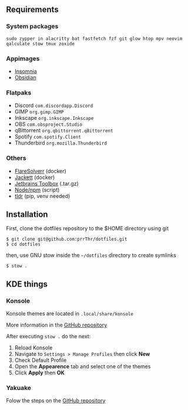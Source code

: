 ## Requirements

### System packages
```
sudo zypper in alacritty bat fastfetch fzf git glow htop mpv neovim qalculate stow tmux zoxide
```

### Appimages
- [Insomnia](https://docs.insomnia.rest/insomnia/install)
- [Obsidian](https://obsidian.md/download)

### Flatpaks
- Discord `com.discordapp.Discord`
- GIMP `org.gimp.GIMP`
- Inkscape `org.inkscape.Inkscape`
- OBS `com.obsproject.Studio`
- qBittorrent `org.qbittorrent.qBittorrent`
- Spotify `com.spotify.Client`
- Thunderbird `org.mozilla.Thunderbird`

### Others
- [FlareSolverr](https://github.com/FlareSolverr/FlareSolverr) (docker)
- [Jackett](https://github.com/Jackett/Jackett) (docker)
- [Jetbrains Toolbox](https://www.jetbrains.com/toolbox-app/) (.tar.gz)
- [Node/npm](https://nodejs.org/en/download) (script)
- [tldr](https://github.com/tldr-pages/tldr) (pip, venv needed)

## Installation

First, clone the dotfiles repository to the $HOME directory using git
```
$ git clone git@github.com:prrThr/dotfiles.git
$ cd dotfiles
```

then, use GNU stow inside the `~/dotfiles` directory to create symlinks
```
$ stow .
```

## KDE things

### Konsole
Konsole themes are located in `.local/share/konsole`

More information in the [GitHub repository](https://github.com/catppuccin/konsole)

After executing `stow .` do the next:
1. Reload Konsole
2. Navigate to `Settings > Manage Profiles` then click **New**
3. Check Default Profile 
4. Open the **Appearence** tab and select one of the themes
5. Click **Apply** then **OK**

### Yakuake
Folow the steps on the [GitHub repository](https://github.com/catppuccin/yakuake)

